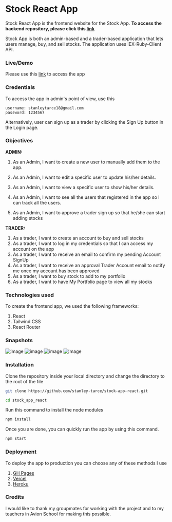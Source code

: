 



# Stock React App
Stock React App  is the frontend website for the Stock App. 
**To access the backend repository, please click this [link](https://github.com/stanley-tarce/avion-banking-api)**

Stock App is both an admin-based and a trader-based application that lets users manage, buy, and sell stocks. The application uses IEX-Ruby-Client API. 
 
### Live/Demo
Please use this [link](https://stock-app-react.vercel.app) to access the app

### Credentials
To access the app in admin's point of view, use this 

    username: stanleytarce18@gmail.com
    password: 1234567
Alternatively, user can sign up as a trader by clicking the Sign Up button in the Login page.
###  Objectives
**ADMIN:**
 1. As an Admin, I want to create a new user to manually add them to the app.
 2. As an Admin, I want to edit a specific user to update his/her
    details. 
   
 3. As an Admin, I want to view a specific user to show his/her
        details.
        
 4. As an Admin, I want to see all the users that registered in the app so I can track all the users.
 5. As an Admin, I want to approve a trader sign up so that he/she can start adding stocks

**TRADER:**

 1. As a trader, I want to create an account to buy and sell stocks
 2. As a trader, I want to log in my credentials so that I can access my account on the app
 3. As a trader, I want to receive an email to confirm my pending Account SignUp
 4. As a trader, I want to receive an approval Trader Account email to notify me once my account has been approved
 5. As a trader, I want to buy stock to add to my portfolio 
 6. As a trader, I want to have My Portfolio page to view all my stocks

### Technologies used
To create the frontend app, we used the following frameworks:
 1. React
 2. Tailwind CSS
 3. React Router

### Snapshots 

![image](https://user-images.githubusercontent.com/30910148/152924085-adbb8127-7724-418d-9c92-5a2a5d69be41.png)
![image](https://user-images.githubusercontent.com/30910148/152924300-82a77f07-27a1-4937-9bf2-a7c2d96088c7.png)
![image](https://user-images.githubusercontent.com/30910148/152933186-71e3b37d-f69a-4080-b246-08fbb361b669.png)
![image](https://user-images.githubusercontent.com/30910148/152933498-37b6e92c-ce20-4b20-85ae-5eb9e2501820.png)




### Installation 
Clone the repository inside your local directory and change the directory to the root of the file

```sh
git clone https://github.com/stanley-tarce/stock-app-react.git
```
```sh
cd stock_app_react
```
Run this command to install the node modules
```sh
npm install
```
Once you are done, you can quickly run the app by using this command.
```sh
npm start
```
### Deployment 
To deploy the app to production you can choose any of these methods I use

 1. [GH Pages](https://github.com/gitname/react-gh-pages)
 2. [Vercel](https://vercel.com/guides/deploying-react-with-vercel)
 3. [Heroku](https://blog.heroku.com/deploying-react-with-zero-configuration)

### Credits
I would like to thank my groupmates for working with the project and to my teachers in Avion School for making this possible.
